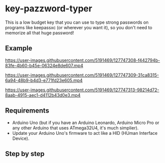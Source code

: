 # key-pazzword-typer
This is a low budget key that you can use to type strong passwords on programs like keepassxc (or wherever you want it), so you don't need to memorize all that huge password!

## Example


https://user-images.githubusercontent.com/5191469/127747308-f442794b-83fe-4b60-b45e-06324e8de607.mp4



https://user-images.githubusercontent.com/5191469/127747309-31ca8315-6a94-48b9-b4d3-e771fd23e605.mp4



https://user-images.githubusercontent.com/5191469/127747313-98214d72-8aab-4915-aec1-d4112b43d0e3.mp4



## Requirements
- Arduino Uno (but if you have an Arduino Leonardo, Arduino Micro Pro or any other Arduino that uses ATmega32U4, it's much simplier).
- Update your Arduino Uno's firmware to act like a HID (HUman Interface Device).

## Step by step


